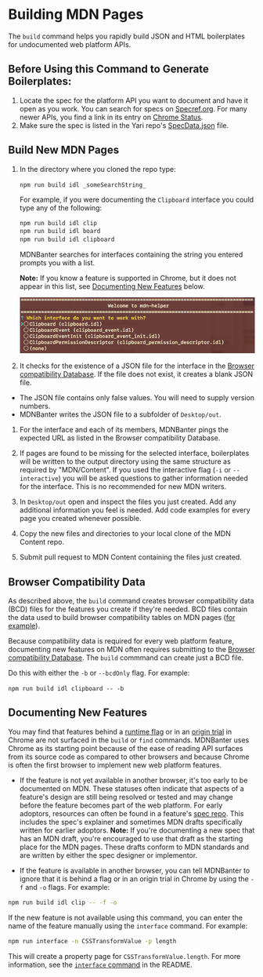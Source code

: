 # Building MDN Pages

The `build` command helps you rapidly build JSON and HTML boilerplates for undocumented web platform APIs.

## Before Using this Command to Generate Boilerplates:

1. Locate the spec for the platform API you want to document and have it open as you work. You can search for specs on [Specref.org](https://www.specref.org/). For many newer APIs, you find a link in its entry on [Chrome Status](https://www.chromestatus.com/features).
1. Make sure the spec is listed in the Yari repo's [SpecData.json](https://github.com/mdn/yari/blob/main/kumascript/macros/SpecData.json) file.

## Build New MDN Pages

1. In the directory where you cloned the repo type:

   `npm run build idl _someSearchString_`

   For example, if you were documenting the `Clipboard` interface you could type any of the following:

   ```bash
   npm run build idl clip
   npm run build idl board
   npm run build idl clipboard
   ```

   MDNBanter searches for interfaces containing the string you entered prompts you with a list.

   **Note:** If you know a feature is supported in Chrome, but it does not appear in this list, see [Documenting New Features](#documenting-new-features) below.

   ![Possible interfaces to build](select-an-interface.png)

1. It checks for the existence of a JSON file for the interface in the [Browser compatibility Database](https://github.com/mdn/browser-compat-data). If the file does not exist, it creates a blank JSON file.
  * The JSON file contains only false values. You will need to supply version numbers. 
  * MDNBanter writes the JSON file to a subfolder of `Desktop/out`.
1. For the interface and each of its members, MDNBanter pings the expected URL as listed in the Browser compatibility Database.

1. If pages are found to be missing for the selected interface, boilerplates will be written to the output directory using the same structure as required by "MDN/Content". If you used the interactive flag (`-i` or `--interactive`) you will be asked questions to gather information needed for the interface. This is no recommended for new MDN writers.

1. In `Desktop/out` open and inspect the files you just created. Add any additional information you feel is needed. Add code examples for every page you created whenever possible.

1. Copy the new files and directories to your local clone of the MDN Content repo. 

1. Submit pull request to MDN Content containing the files just created.

## Browser Compatibility Data

As described above, the `build` command creates browser compatibility data (BCD) files for the features you create if they're needed. BCD files contain the data used to build browser compatibility tables on MDN pages ([for example](https://developer.mozilla.org/en-US/docs/Web/API/Cache#browser_compatibility)).

Because compatibility data is required for every web platform feature, documenting new features on MDN often requires submitting to the [Browser compatibility Database](https://github.com/mdn/browser-compat-data). The `build` commmand can create just a BCD file. 

Do this with either the `-b` or `--bcdOnly` flag. For example:

`npm run build idl clipboard -- -b`

## Documenting New Features

You may find that features behind a [runtime flag](https://www.howtogeek.com/703039/how-to-enable-google-chrome-flags-to-test-beta-features/) or in an [origin trial](https://web.dev/origin-trials/) in Chrome are not surfaced in the `build` or `find` commands. MDNBanter uses Chrome as its starting point because of the ease of reading API surfaces from its source code as compared to other browsers and because Chrome is often the first browser to implement new web platform features. 

* If the feature is not yet available in another browser, it's too early to be documented on MDN. These statuses often indicate that aspects of a feature's design are still being resolved or tested and may change before the feature becomes part of the web platform. For early adoptors, resources can often be found in a feature's [spec repo](https://github.com/WICG/idle-detection). This includes the spec's explainer and sometimes MDN drafts specifically written for earlier adoptors.
  **Note:** If you're documenting a new spec that has an MDN draft, you're encouraged to use that draft as the starting place for the MDN pages. These drafts conform to MDN standards and are written by either the spec designer or implementor.

* If the feature is available in another browser, you can tell MDNBanter to ignore that it is behind a flag or in an origin trial in Chrome by using the `-f` and `-o` flags. For example:

```bash
npm run build idl clip -- -f -o
```

If the new feature is not available using this command, you can enter the name of the feature manually using the `interface` command. For example:

```bash
npm run interface -n CSSTransformValue -p length
```

This will create a property page for `CSSTransformValue.length`. For more information, see the [`interface` command](../README.md#interface) in the README.
